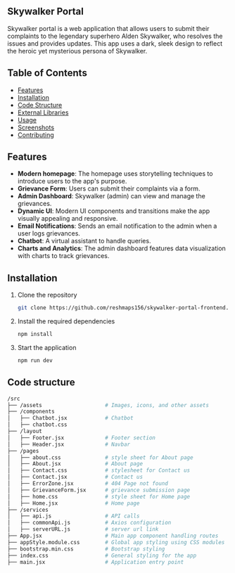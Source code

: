 ## Skywalker Portal

Skywalker portal is a web application that allows users to submit their complaints to the legendary superhero Alden Skywalker, who resolves the issues and provides updates. This app uses a dark, sleek design to reflect the heroic yet mysterious persona of Skywalker.

## Table of Contents
- [Features](#features)
- [Installation](#installation)
- [Code Structure](#code-structure)
- [External Libraries](#external-libraries)
- [Usage](#usage)
- [Screenshots](#screenshots)
- [Contributing](#contributing)

## Features

- **Modern homepage**: The homepage uses storytelling techniques to introduce users to the app's purpose.
- **Grievance Form**: Users can submit their complaints via a form.
- **Admin Dashboard**: Skywalker (admin) can view and manage the grievances.
- **Dynamic UI**: Modern UI components and transitions make the app visually appealing and responsive.
- **Email Notifications**: Sends an email notification to the admin when a user logs grievances.
- **Chatbot**: A virtual assistant to handle queries.
- **Charts and Analytics**: The admin dashboard features data visualization with charts to track grievances.

## Installation

1. Clone the repository
   ```bash
   git clone https://github.com/reshmaps156/skywalker-portal-frontend.git
2. Install the required dependencies
   ```bash
   npm install
3. Start the application
   ```bash
   npm run dev

## Code structure

```bash
/src
├── /assets                    # Images, icons, and other assets
├── /components                
│   ├── Chatbot.jsx            # Chatbot
│   ├── chatbot.css
├── /layout
│   ├── Footer.jsx             # Footer section
│   ├── Header.jsx             # Navbar
├── /pages
│   ├── about.css              # style sheet for About page
│   ├── About.jsx              # About page
│   ├── Contact.css            # stylesheet for Contact us
│   ├── Contact.jsx            # Contact us
│   ├── ErrorZone.jsx          # 404 Page not found
│   ├── GrievanceForm.jsx      # grievance submission page
│   ├── home.css               # style sheet for Home page
│   ├── Home.jsx               # Home page
├── /services
│   ├── api.js                 # API calls
│   ├── commonApi.js           # Axios configuration  
│   ├── serverURL.js           # server url link
├── App.jsx                    # Main app component handling routes 
├── appStyle.module.css        # Global app styling using CSS modules          
├── bootstrap.min.css          # Bootstrap styling  
├── index.css                  # General styling for the app 
├── main.jsx                   # Application entry point
